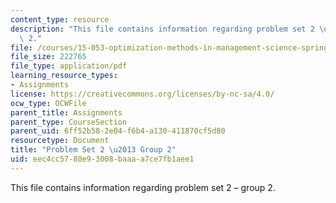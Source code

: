 ```yaml
---
content_type: resource
description: "This file contains information regarding problem set 2 \u2013 group\
  \ 2."
file: /courses/15-053-optimization-methods-in-management-science-spring-2013/eec4cc5780e93008baaaa7ce7fb1aee1_MIT15_053S13_ps2-2.pdf
file_size: 222765
file_type: application/pdf
learning_resource_types:
- Assignments
license: https://creativecommons.org/licenses/by-nc-sa/4.0/
ocw_type: OCWFile
parent_title: Assignments
parent_type: CourseSection
parent_uid: 6ff52b58-2e04-f6b4-a130-411870cf5d80
resourcetype: Document
title: "Problem Set 2 \u2013 Group 2"
uid: eec4cc57-80e9-3008-baaa-a7ce7fb1aee1
---
```

This file contains information regarding problem set 2 – group 2.